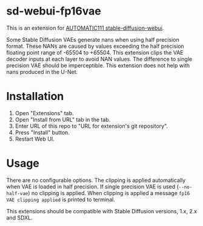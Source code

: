 # sd-webui-fp16vae

This is an extension for [AUTOMATIC111
stable-diffusion-webui](https://github.com/AUTOMATIC1111/stable-diffusion-webui).

Some Stable Diffusion VAEs generate nans when using half precision format. These
NANs are caused by values exceeding the half precision floating point range of
-65504 to +65504. This extension clips the VAE decoder inputs at each layer to
avoid NAN values. The difference to single precision VAE should be
imperceptible. This extension does not help with nans produced in the U-Net.

# Installation

1. Open "Extensions" tab.
2. Open "Install from URL" tab in the tab.
3. Enter URL of this repo to "URL for extension's git repository".
4. Press "Install" button.
5. Restart Web UI.

# Usage

There are no configurable options. The clipping is applied automatically when
VAE is loaded in half precision. If single precision VAE is used
(`--no-half-vae`) no clipping is applied. When clipping is applied a message
`fp16 VAE clipping applied` is printed to terminal.

This extensions should be compatible with Stable Diffusion versions, 1.x, 2.x
and SDXL.

